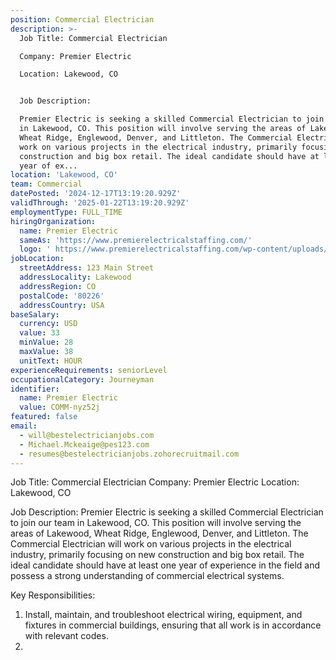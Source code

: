 ```yaml
---
position: Commercial Electrician
description: >-
  Job Title: Commercial Electrician

  Company: Premier Electric

  Location: Lakewood, CO


  Job Description:

  Premier Electric is seeking a skilled Commercial Electrician to join our team
  in Lakewood, CO. This position will involve serving the areas of Lakewood,
  Wheat Ridge, Englewood, Denver, and Littleton. The Commercial Electrician will
  work on various projects in the electrical industry, primarily focusing on new
  construction and big box retail. The ideal candidate should have at least one
  year of ex...
location: 'Lakewood, CO'
team: Commercial
datePosted: '2024-12-17T13:19:20.929Z'
validThrough: '2025-01-22T13:19:20.929Z'
employmentType: FULL_TIME
hiringOrganization:
  name: Premier Electric
  sameAs: 'https://www.premierelectricalstaffing.com/'
  logo: ' https://www.premierelectricalstaffing.com/wp-content/uploads/2020/05/Premier-Electrical-Staffing-logo.png'
jobLocation:
  streetAddress: 123 Main Street
  addressLocality: Lakewood
  addressRegion: CO
  postalCode: '80226'
  addressCountry: USA
baseSalary:
  currency: USD
  value: 33
  minValue: 28
  maxValue: 38
  unitText: HOUR
experienceRequirements: seniorLevel
occupationalCategory: Journeyman
identifier:
  name: Premier Electric
  value: COMM-nyz52j
featured: false
email:
  - will@bestelectricianjobs.com
  - Michael.Mckeaige@pes123.com
  - resumes@bestelectricianjobs.zohorecruitmail.com
---
```




Job Title: Commercial Electrician
Company: Premier Electric
Location: Lakewood, CO

Job Description:
Premier Electric is seeking a skilled Commercial Electrician to join our team in Lakewood, CO. This position will involve serving the areas of Lakewood, Wheat Ridge, Englewood, Denver, and Littleton. The Commercial Electrician will work on various projects in the electrical industry, primarily focusing on new construction and big box retail. The ideal candidate should have at least one year of experience in the field and possess a strong understanding of commercial electrical systems.

Key Responsibilities:

1. Install, maintain, and troubleshoot electrical wiring, equipment, and fixtures in commercial buildings, ensuring that all work is in accordance with relevant codes.
2.
